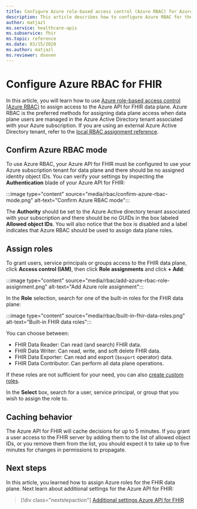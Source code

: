 ```yaml
---
title: Configure Azure role-based access control (Azure RBAC) for Azure API for FHIR
description: This article describes how to configure Azure RBAC for the Azure API for FHIR data plane
author: matjazl
ms.service: healthcare-apis
ms.subservice: fhir
ms.topic: reference 
ms.date: 03/15/2020
ms.author: matjazl
ms.reviewer: dseven
---
```

# Configure Azure RBAC for FHIR 

In this article, you will learn how to use [Azure role-based access control (Azure RBAC)](https://docs.microsoft.com/azure/role-based-access-control/) to assign access to the Azure API for FHIR data plane. Azure RBAC is the preferred methods for assigning data plane access when data plane users are managed in the Azure Active Directory tenant associated with your Azure subscription. If you are using an external Azure Active Directory tenant, refer to the [local RBAC assignment reference](configure-local-rbac.md).

## Confirm Azure RBAC mode

To use Azure RBAC, your Azure API for FHIR must be configured to use your Azure subscription tenant for data plane and there should be no assigned identity object IDs. You can verify your settings by inspecting the **Authentication** blade of your Azure API for FHIR:

:::image type="content" source="media/rbac/confirm-azure-rbac-mode.png" alt-text="Confirm Azure RBAC mode":::

The **Authority** should be set to the Azure Active directory tenant associated with your subscription and there should be no GUIDs in the box labeled **Allowed object IDs**. You will also notice that the box is disabled and a label indicates that Azure RBAC should be used to assign data plane roles.

## Assign roles

To grant users, service principals or groups access to the FHIR data plane, click **Access control (IAM)**, then click **Role assignments** and click **+ Add**:

:::image type="content" source="media/rbac/add-azure-rbac-role-assignment.png" alt-text="Add Azure role assignment":::

In the **Role** selection, search for one of the built-in roles for the FHIR data plane:

:::image type="content" source="media/rbac/built-in-fhir-data-roles.png" alt-text="Built-in FHIR data roles":::

You can choose between:

* FHIR Data Reader: Can read (and search) FHIR data.
* FHIR Data Writer: Can read, write, and soft delete FHIR data.
* FHIR Data Exporter: Can read and export (`$export` operator) data.
* FHIR Data Contributor: Can perform all data plane operations.

If these roles are not sufficient for your need, you can also [create custom roles](https://docs.microsoft.com/azure/role-based-access-control/tutorial-custom-role-powershell).

In the **Select** box, search for a user, service principal, or group that you wish to assign the role to.

## Caching behavior

The Azure API for FHIR will cache decisions for up to 5 minutes. If you grant a user access to the FHIR server by adding them to the list of allowed object IDs, or you remove them from the list, you should expect it to take up to five minutes for changes in permissions to propagate.

## Next steps

In this article, you learned how to assign Azure roles for the FHIR data plane. Next learn about additional settings for the Azure API for FHIR:
 
>[!div class="nextstepaction"]
>[Additional settings Azure API for FHIR](azure-api-for-fhir-additional-settings.md)
